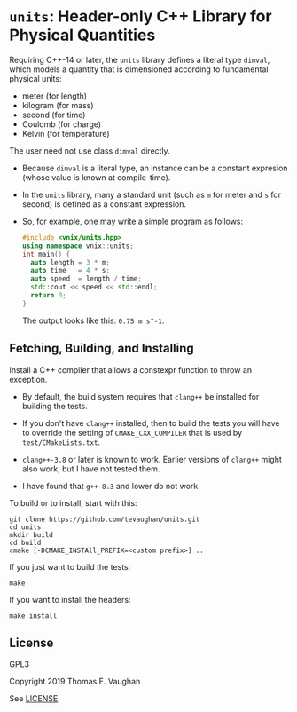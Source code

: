 # `units`: Header-only C++ Library for Physical Quantities

Requiring C++-14 or later, the `units` library defines a literal type `dimval`,
which models a quantity that is dimensioned according to fundamental physical
units:

- meter (for length)
- kilogram (for mass)
- second (for time)
- Coulomb (for charge)
- Kelvin (for temperature)

The user need not use class `dimval` directly.

- Because `dimval` is a literal type, an instance can be a constant expresion
  (whose value is known at compile-time).

- In the `units` library, many a standard unit (such as `m` for meter and `s`
  for second) is defined as a constant expression.

- So, for example, one may write a simple program as follows:
  ```c++
  #include <vnix/units.hpp>
  using namespace vnix::units;
  int main() {
    auto length = 3 * m;
    auto time   = 4 * s;
    auto speed  = length / time;
    std::cout << speed << std::endl;
    return 0;
  }
  ```
  The output looks like this: `0.75 m s^-1`.

## Fetching, Building, and Installing

Install a C++ compiler that allows a constexpr function to throw an exception.

- By default, the build system requires that `clang++` be installed for
  building the tests.

- If you don't have `clang++` installed, then to build the tests you will have
  to override the setting of `CMAKE_CXX_COMPILER` that is used by
  `test/CMakeLists.txt`.

- `clang++-3.8` or later is known to work.  Earlier versions of `clang++` might
  also work, but I have not tested them.

- I have found that `g++-8.3` and lower do not work.

To build or to install, start with this:

```
git clone https://github.com/tevaughan/units.git
cd units
mkdir build
cd build
cmake [-DCMAKE_INSTAll_PREFIX=<custom prefix>] ..
```

If you just want to build the tests:

```
make
```

If you want to install the headers:

```
make install
```

## License

GPL3

Copyright 2019  Thomas E. Vaughan

See [LICENSE](LICENSE).
